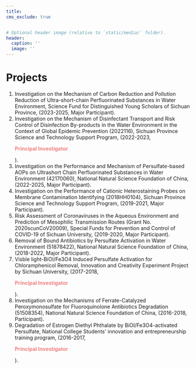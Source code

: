 ```yaml
---
title: 
cms_exclude: true


# Optional header image (relative to `static/media/` folder).
header:
  caption: ''
  image: ''
---
```


<b><h1>Projects</h1></b>
<ol>


<li>Investigation on the Mechanism of Carbon Reduction and Pollution Reduction of Ultra-short-chain Perfluorinated Substances in Water Environment, Science Fund for Distinguished Young Scholars of Sichuan Province, (2023-2025, Major Participant).</li>

<li>Investigation on the Mechanism of Disinfectant Transport and Risk Control of Disinfection By-products in the Water Environment in the Context of Global Epidemic Prevention (2022116), Sichuan Province Science and Technology Support Program, (2022-2023, <b><p style="color:LightCoral">Principal Investigator</p></b>).</li>

<li>Investigation on the Performance and Mechanism of Persulfate-based AOPs on Ultrashort Chain Perfluorinated Substances in Water Environment (42170060), National Natural Science Foundation of China, (2022-2025, Major Participant).</li>

<li>Investigation on the Performance of Cationic Heterostaining Probes on Membrane Contamination Identifying (2018HH0104), Sichuan Province Science and Technology Support Program, (2019-2021, Major Participant).</li>

<li>Risk Assessment of Coronaviruses in the Aqueous Environment and Prediction of Mesophilic Transmission Routes (Grant No. 2020scunCoV20009), Special Funds for Prevention and Control of COVID-19 of Sichuan University, (2019-2020, Major Participant).</li>

<li>Removal of Bound Antibiotics by Persulfate Activation in Water Environment (51878422), National Natural Science Foundation of China, (2018-2022, Major Participant).</li>

<li>Visble light-BiOI/Fe3O4 Induced Persulfate Activation for Chloramphenicol Removal, Innovation and Creativity Experiment Project by Sichuan University, (2017-2018, <b><p style="color:LightCoral">Principal Investigator</p></b>).</li>

<li>Investigation on the Mechanisms of Ferrate-Catalyzed Peroxymonosulfate for Fluoroquinolone Antibiotics Degradation (51508354), National Natural Science Foundation of China, (2016-2018, Participant).</li>
<li>Degradation of Estrogen Diethyl Phthalate by BiOI/Fe3O4-activated Persulfate, National College Students' innovation and entrepreneurship training program, (2016-2017, <b><p style="color:LightCoral">Principal Investigator</p></b>).</li>

</ol>
